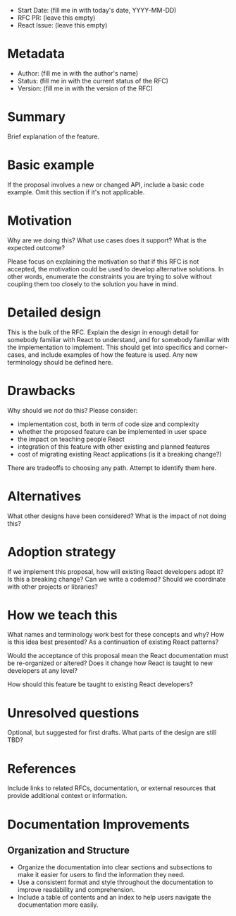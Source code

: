 <!--
This template is used to create new RFC (Request for Comments) documents. It ensures that all RFCs follow a consistent structure and include necessary information for proposing new features or changes to the project. By following this template, contributors can create well-structured and comprehensive RFC documents, maintaining a high standard of documentation and ensuring thorough consideration and review of all proposals.
-->

- Start Date: (fill me in with today's date, YYYY-MM-DD)
- RFC PR: (leave this empty)
- React Issue: (leave this empty)

# Metadata

- Author: (fill me in with the author's name)
- Status: (fill me in with the current status of the RFC)
- Version: (fill me in with the version of the RFC)

# Summary

Brief explanation of the feature.

# Basic example

If the proposal involves a new or changed API, include a basic code example.
Omit this section if it's not applicable.

# Motivation

Why are we doing this? What use cases does it support? What is the expected
outcome?

Please focus on explaining the motivation so that if this RFC is not accepted,
the motivation could be used to develop alternative solutions. In other words,
enumerate the constraints you are trying to solve without coupling them too
closely to the solution you have in mind.

# Detailed design

This is the bulk of the RFC. Explain the design in enough detail for somebody
familiar with React to understand, and for somebody familiar with the
implementation to implement. This should get into specifics and corner-cases,
and include examples of how the feature is used. Any new terminology should be
defined here.

# Drawbacks

Why should we *not* do this? Please consider:

- implementation cost, both in term of code size and complexity
- whether the proposed feature can be implemented in user space
- the impact on teaching people React
- integration of this feature with other existing and planned features
- cost of migrating existing React applications (is it a breaking change?)

There are tradeoffs to choosing any path. Attempt to identify them here.

# Alternatives

What other designs have been considered? What is the impact of not doing this?

# Adoption strategy

If we implement this proposal, how will existing React developers adopt it? Is
this a breaking change? Can we write a codemod? Should we coordinate with
other projects or libraries?

# How we teach this

What names and terminology work best for these concepts and why? How is this
idea best presented? As a continuation of existing React patterns?

Would the acceptance of this proposal mean the React documentation must be
re-organized or altered? Does it change how React is taught to new developers
at any level?

How should this feature be taught to existing React developers?

# Unresolved questions

Optional, but suggested for first drafts. What parts of the design are still
TBD?

# References

Include links to related RFCs, documentation, or external resources that provide additional context or information.

# Documentation Improvements

## Organization and Structure

- Organize the documentation into clear sections and subsections to make it easier for users to find the information they need.
- Use a consistent format and style throughout the documentation to improve readability and comprehension.
- Include a table of contents and an index to help users navigate the documentation more easily.
